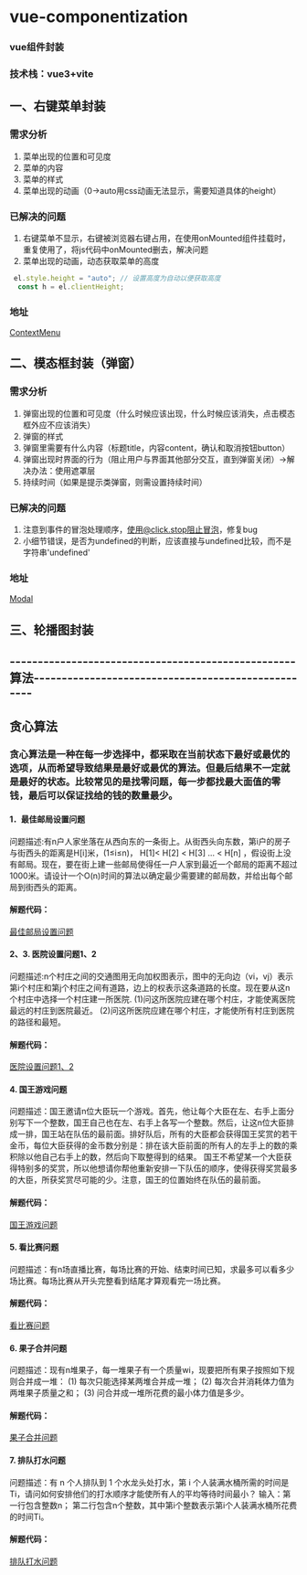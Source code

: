 # vue-componentization
### vue组件封装
### 技术栈：vue3+vite

## 一、右键菜单封装
### 需求分析
1. 菜单出现的位置和可见度
2. 菜单的内容
3. 菜单的样式
4. 菜单出现的动画（0->auto用css动画无法显示，需要知道具体的height）
### 已解决的问题
1. 右键菜单不显示，右键被浏览器右键占用，在使用onMounted组件挂载时，重复使用了，将js代码中onMounted删去，解决问题
2. 菜单出现的动画，动态获取菜单的高度
```javascript
 el.style.height = "auto"; // 设置高度为自动以便获取高度
  const h = el.clientHeight;
```
### 地址
[ContextMenu](./vueComponentization/src/components/ContextMenu.vue)

## 二、模态框封装（弹窗）
### 需求分析
1. 弹窗出现的位置和可见度（什么时候应该出现，什么时候应该消失，点击模态框外应不应该消失）
2. 弹窗的样式
3. 弹窗里需要有什么内容（标题title，内容content，确认和取消按钮button）
4. 弹窗出现时界面的行为（阻止用户与界面其他部分交互，直到弹窗关闭）->解决办法：使用遮罩层
5. 持续时间（如果是提示类弹窗，则需设置持续时间）
### 已解决的问题
1. 注意到事件的冒泡处理顺序，使用@click.stop阻止冒泡，修复bug
2. 小细节错误，是否为undefined的判断，应该直接与undefined比较，而不是字符串'undefined'
### 地址
[Modal](./vueComponentization/src/components/Modal.vue)

## 三、轮播图封装












## ---------------------------------------------------算法---------------------------------------------------
## 贪心算法
### 贪心算法是一种在每一步选择中，都采取在当前状态下最好或最优的选项，从而希望导致结果是最好或最优的算法。但最后结果不一定就是最好的状态。比较常见的是找零问题，每一步都找最大面值的零钱，最后可以保证找给的钱的数量最少。
#### 1．最佳邮局设置问题
问题描述:有n户人家坐落在从西向东的一条街上。从街西头向东数，第i户的房子与街西头的距离是H[i]米，(1≤i≤n)， H[1]< H[2] < H[3] … < H[n] ，假设街上没有邮局。现在，要在街上建一些邮局使得任一户人家到最近一个邮局的距离不超过1000米。请设计一个O(n)时间的算法以确定最少需要建的邮局数，并给出每个邮局到街西头的距离。
#### 解题代码：
[最佳邮局设置问题](../vue-componentization/vueComponentization/src/utils/subjectPost.js)

#### 2、3. 医院设置问题1、2
问题描述:n个村庄之间的交通图用无向加权图表示，图中的无向边（vi，vj）表示第i个村庄和第j个村庄之间有道路，边上的权表示这条道路的长度。现在要从这n个村庄中选择一个村庄建一所医院.
(1)问这所医院应建在哪个村庄，才能使离医院最远的村庄到医院最近。 
(2)问这所医院应建在哪个村庄，才能使所有村庄到医院的路径和最短。
#### 解题代码：
[医院设置问题1、2](../vue-componentization/vueComponentization/src/utils/subjectDoctor.js)

#### 4. 国王游戏问题
问题描述：国王邀请n位大臣玩一个游戏。首先，他让每个大臣在左、右手上面分别写下一个整数，国王自己也在左、右手上各写一个整数。然后，让这n位大臣排成一排，国王站在队伍的最前面。排好队后，所有的大臣都会获得国王奖赏的若干金币，每位大臣获得的金币数分别是：排在该大臣前面的所有人的左手上的数的乘积除以他自己右手上的数，然后向下取整得到的结果。
国王不希望某一个大臣获得特别多的奖赏，所以他想请你帮他重新安排一下队伍的顺序，使得获得奖赏最多的大臣，所获奖赏尽可能的少。注意，国王的位置始终在队伍的最前面。
#### 解题代码：
[国王游戏问题](../vue-componentization/vueComponentization/src/utils/subjectKingGame.js)

#### 5. 看比赛问题
问题描述：有n场直播比赛，每场比赛的开始、结束时间已知，求最多可以看多少场比赛。每场比赛从开头完整看到结尾才算观看完一场比赛。
#### 解题代码：
[看比赛问题](../vue-componentization/vueComponentization/src/utils/subjectWatchTV.js)

#### 6. 果子合并问题
问题描述：现有n堆果子，每一堆果子有一个质量wi，现要把所有果子按照如下规则合并成一堆：
(1)	每次只能选择某两堆合并成一堆；
(2)	每次合并消耗体力值为两堆果子质量之和；
(3)	问合并成一堆所花费的最小体力值是多少。
#### 解题代码：
[果子合并问题](../vue-componentization/vueComponentization/src/utils/subjectAppleMerge.js)

#### 7. 排队打水问题
问题描述：有 n 个人排队到 1 个水龙头处打水，第 i 个人装满水桶所需的时间是 Ti，请问如何安排他们的打水顺序才能使所有人的平均等待时间最小？
输入：第一行包含整数n； 第二行包含n个整数，其中第i个整数表示第i个人装满水桶所花费的时间Ti。
#### 解题代码：
[排队打水问题](../vue-componentization/vueComponentization/src/utils/subjectWater.js)
